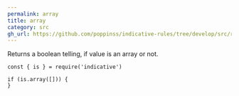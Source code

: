 ```yaml
---
permalink: array
title: array
category: src
gh_url: https://github.com/poppinss/indicative-rules/tree/develop/src/raw/array.ts
---
```


Returns a boolean telling, if value is an array or not.
 
```
const { is } = require('indicative')
 
if (is.array([])) {
}
```